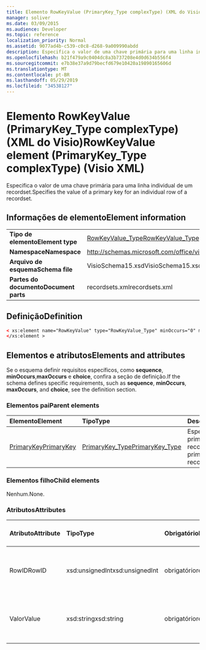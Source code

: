 ```yaml
---
title: Elemento RowKeyValue (PrimaryKey_Type complexType) (XML do Visio)
manager: soliver
ms.date: 03/09/2015
ms.audience: Developer
ms.topic: reference
localization_priority: Normal
ms.assetid: 9077ad4b-c539-c0c8-d268-9a009990abdd
description: Especifica o valor de uma chave primária para uma linha individual de um recordset.
ms.openlocfilehash: b21f479a9c0404dc8a3b737208e4d0d634b556f4
ms.sourcegitcommit: e7b38e37a9d79becfd679e10420a19890165606d
ms.translationtype: MT
ms.contentlocale: pt-BR
ms.lasthandoff: 05/29/2019
ms.locfileid: "34538127"
---
```

# <a name="rowkeyvalue-element-primarykey_type-complextype-visio-xml"></a><span data-ttu-id="b1eee-103">Elemento RowKeyValue (PrimaryKey_Type complexType) (XML do Visio)</span><span class="sxs-lookup"><span data-stu-id="b1eee-103">RowKeyValue element (PrimaryKey_Type complexType) (Visio XML)</span></span>

<span data-ttu-id="b1eee-104">Especifica o valor de uma chave primária para uma linha individual de um recordset.</span><span class="sxs-lookup"><span data-stu-id="b1eee-104">Specifies the value of a primary key for an individual row of a recordset.</span></span>
  
## <a name="element-information"></a><span data-ttu-id="b1eee-105">Informações de elemento</span><span class="sxs-lookup"><span data-stu-id="b1eee-105">Element information</span></span>

|||
|:-----|:-----|
|<span data-ttu-id="b1eee-106">**Tipo de elemento**</span><span class="sxs-lookup"><span data-stu-id="b1eee-106">**Element type**</span></span> <br/> |[<span data-ttu-id="b1eee-107">RowKeyValue_Type</span><span class="sxs-lookup"><span data-stu-id="b1eee-107">RowKeyValue_Type</span></span>](rowkeyvalue_type-complextypevisio-xml.md) <br/> |
|<span data-ttu-id="b1eee-108">**Namespace**</span><span class="sxs-lookup"><span data-stu-id="b1eee-108">**Namespace**</span></span> <br/> |http://schemas.microsoft.com/office/visio/2012/main  <br/> |
|<span data-ttu-id="b1eee-109">**Arquivo de esquema**</span><span class="sxs-lookup"><span data-stu-id="b1eee-109">**Schema file**</span></span> <br/> |<span data-ttu-id="b1eee-110">VisioSchema15.xsd</span><span class="sxs-lookup"><span data-stu-id="b1eee-110">VisioSchema15.xsd</span></span>  <br/> |
|<span data-ttu-id="b1eee-111">**Partes do documento**</span><span class="sxs-lookup"><span data-stu-id="b1eee-111">**Document parts**</span></span> <br/> |<span data-ttu-id="b1eee-112">recordsets.xml</span><span class="sxs-lookup"><span data-stu-id="b1eee-112">recordsets.xml</span></span>  <br/> |
   
## <a name="definition"></a><span data-ttu-id="b1eee-113">Definição</span><span class="sxs-lookup"><span data-stu-id="b1eee-113">Definition</span></span>

```XML
< xs:element name="RowKeyValue" type="RowKeyValue_Type" minOccurs="0" maxOccurs="unbounded" >
</xs:element >
```

## <a name="elements-and-attributes"></a><span data-ttu-id="b1eee-114">Elementos e atributos</span><span class="sxs-lookup"><span data-stu-id="b1eee-114">Elements and attributes</span></span>

<span data-ttu-id="b1eee-115">Se o esquema definir requisitos específicos, como **sequence**, **minOccurs**,**maxOccurs** e **choice**, confira a seção de definição.</span><span class="sxs-lookup"><span data-stu-id="b1eee-115">If the schema defines specific requirements, such as **sequence**, **minOccurs**, **maxOccurs**, and **choice**, see the definition section.</span></span> 
  
### <a name="parent-elements"></a><span data-ttu-id="b1eee-116">Elementos pai</span><span class="sxs-lookup"><span data-stu-id="b1eee-116">Parent elements</span></span>

|<span data-ttu-id="b1eee-117">**Elemento**</span><span class="sxs-lookup"><span data-stu-id="b1eee-117">**Element**</span></span>|<span data-ttu-id="b1eee-118">**Tipo**</span><span class="sxs-lookup"><span data-stu-id="b1eee-118">**Type**</span></span>|<span data-ttu-id="b1eee-119">**Descrição**</span><span class="sxs-lookup"><span data-stu-id="b1eee-119">**Description**</span></span>|
|:-----|:-----|:-----|
|[<span data-ttu-id="b1eee-120">PrimaryKey</span><span class="sxs-lookup"><span data-stu-id="b1eee-120">PrimaryKey</span></span>](primarykey-element-datarecordset_type-complextypevisio-xml.md) <br/> |[<span data-ttu-id="b1eee-121">PrimaryKey_Type</span><span class="sxs-lookup"><span data-stu-id="b1eee-121">PrimaryKey_Type</span></span>](primarykey_type-complextypevisio-xml.md) <br/> |<span data-ttu-id="b1eee-122">Especifica uma chave primária de um recordset.</span><span class="sxs-lookup"><span data-stu-id="b1eee-122">Specifies a primary key of a recordset.</span></span>  <br/> |
   
### <a name="child-elements"></a><span data-ttu-id="b1eee-123">Elementos filho</span><span class="sxs-lookup"><span data-stu-id="b1eee-123">Child elements</span></span>

<span data-ttu-id="b1eee-124">Nenhum.</span><span class="sxs-lookup"><span data-stu-id="b1eee-124">None.</span></span>
  
### <a name="attributes"></a><span data-ttu-id="b1eee-125">Atributos</span><span class="sxs-lookup"><span data-stu-id="b1eee-125">Attributes</span></span>

|<span data-ttu-id="b1eee-126">**Atributo**</span><span class="sxs-lookup"><span data-stu-id="b1eee-126">**Attribute**</span></span>|<span data-ttu-id="b1eee-127">**Tipo**</span><span class="sxs-lookup"><span data-stu-id="b1eee-127">**Type**</span></span>|<span data-ttu-id="b1eee-128">**Obrigatório**</span><span class="sxs-lookup"><span data-stu-id="b1eee-128">**Required**</span></span>|<span data-ttu-id="b1eee-129">**Descrição**</span><span class="sxs-lookup"><span data-stu-id="b1eee-129">**Description**</span></span>|<span data-ttu-id="b1eee-130">**Valores possíveis**</span><span class="sxs-lookup"><span data-stu-id="b1eee-130">**Possible values**</span></span>|
|:-----|:-----|:-----|:-----|:-----|
|<span data-ttu-id="b1eee-131">RowID</span><span class="sxs-lookup"><span data-stu-id="b1eee-131">RowID</span></span>  <br/> |<span data-ttu-id="b1eee-132">xsd:unsignedInt</span><span class="sxs-lookup"><span data-stu-id="b1eee-132">xsd:unsignedInt</span></span>  <br/> |<span data-ttu-id="b1eee-133">obrigatório</span><span class="sxs-lookup"><span data-stu-id="b1eee-133">required</span></span>  <br/> |<span data-ttu-id="b1eee-134">Um valor exclusivo que identifica uma linha de um recordset.</span><span class="sxs-lookup"><span data-stu-id="b1eee-134">A unique value that identifies a row of a recordset.</span></span>  <br/> |<span data-ttu-id="b1eee-135">Valores do tipo xsd:unsignedInt.</span><span class="sxs-lookup"><span data-stu-id="b1eee-135">Values of the xsd:unsignedInt type.</span></span>  <br/> |
|<span data-ttu-id="b1eee-136">Valor</span><span class="sxs-lookup"><span data-stu-id="b1eee-136">Value</span></span>  <br/> |<span data-ttu-id="b1eee-137">xsd:string</span><span class="sxs-lookup"><span data-stu-id="b1eee-137">xsd:string</span></span>  <br/> |<span data-ttu-id="b1eee-138">obrigatório</span><span class="sxs-lookup"><span data-stu-id="b1eee-138">required</span></span>  <br/> |<span data-ttu-id="b1eee-139">O valor da chave primária para esta linha do recordset.</span><span class="sxs-lookup"><span data-stu-id="b1eee-139">The value of the primary key for this row of the recordset.</span></span>  <br/> |<span data-ttu-id="b1eee-140">Valores do tipo xsd:string.</span><span class="sxs-lookup"><span data-stu-id="b1eee-140">Values of the xsd:string type.</span></span>  <br/> |
   

